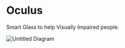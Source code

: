 # Oculus

Smart Glass to help Visually Impaired people.



![Untitled Diagram](/Oculus/images/Architecture.jpg)